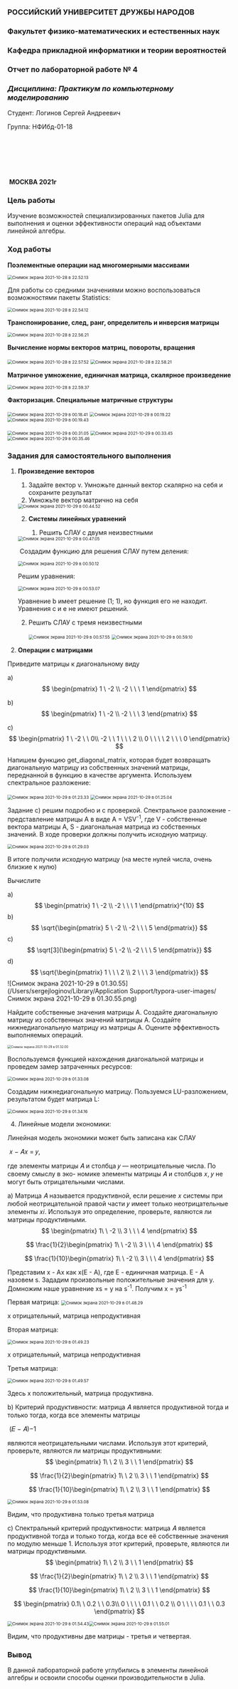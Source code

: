 ### **РОССИЙСКИЙ УНИВЕРСИТЕТ ДРУЖБЫ НАРОДОВ**

### **Факультет физико-математических и естественных наук**

### **Кафедра прикладной информатики и теории вероятностей**











### **Отчет по лабораторной работе № 4**

### *Дисциплина: Практикум по компьютерному моделированию*

















Студент:	Логинов Сергей Андреевич

Группа:	  НФИбд-01-18 

​		



​			





​																		

​	**МОСКВА 2021г**

### Цель работы

Изучение возможностей специализированных пакетов Julia для выполнения и оценки эффективности операций над объектами линейной алгебры.



### Ход работы

**Поэлементные операции над многомерными массивами** 

<img src="/Users/sergejloginov/Library/Application Support/typora-user-images/Снимок экрана 2021-10-28 в 22.52.13.png" alt="Снимок экрана 2021-10-28 в 22.52.13" style="zoom:67%;" />

Для работы со средними значениями можно воспользоваться возможностями пакеты Statistics:

<img src="/Users/sergejloginov/Library/Application Support/typora-user-images/Снимок экрана 2021-10-28 в 22.54.12.png" alt="Снимок экрана 2021-10-28 в 22.54.12" style="zoom:67%;" />

**Транспонирование, след, ранг, определитель и инверсия матрицы**

<img src="/Users/sergejloginov/Library/Application Support/typora-user-images/Снимок экрана 2021-10-28 в 22.56.21.png" alt="Снимок экрана 2021-10-28 в 22.56.21" style="zoom:67%;" />



**Вычисление нормы векторов матриц, повороты, вращения**

<img src="/Users/sergejloginov/Library/Application Support/typora-user-images/Снимок экрана 2021-10-28 в 22.57.52.png" alt="Снимок экрана 2021-10-28 в 22.57.52" style="zoom:67%;" />

<img src="/Users/sergejloginov/Library/Application Support/typora-user-images/Снимок экрана 2021-10-28 в 22.58.21.png" alt="Снимок экрана 2021-10-28 в 22.58.21" style="zoom:67%;" />



**Матричное умножение, единичная матрица, скалярное произведение**

<img src="/Users/sergejloginov/Library/Application Support/typora-user-images/Снимок экрана 2021-10-28 в 22.59.37.png" alt="Снимок экрана 2021-10-28 в 22.59.37" style="zoom:67%;" />



**Факторизация. Специальные матричные структуры**



<img src="/Users/sergejloginov/Library/Application Support/typora-user-images/Снимок экрана 2021-10-29 в 00.18.41.png" alt="Снимок экрана 2021-10-29 в 00.18.41" style="zoom:67%;" /> <img src="/Users/sergejloginov/Library/Application Support/typora-user-images/Снимок экрана 2021-10-29 в 00.19.22.png" alt="Снимок экрана 2021-10-29 в 00.19.22" style="zoom:67%;" /><img src="/Users/sergejloginov/Library/Application Support/typora-user-images/Снимок экрана 2021-10-29 в 00.19.43.png" alt="Снимок экрана 2021-10-29 в 00.19.43" style="zoom:67%;" />

<img src="/Users/sergejloginov/Library/Application Support/typora-user-images/Снимок экрана 2021-10-29 в 00.31.05.png" alt="Снимок экрана 2021-10-29 в 00.31.05" style="zoom:67%;"/>

<img src="/Users/sergejloginov/Library/Application Support/typora-user-images/Снимок экрана 2021-10-29 в 00.33.45.png" alt="Снимок экрана 2021-10-29 в 00.33.45" style="zoom:67%;" />



<img src="/Users/sergejloginov/Library/Application Support/typora-user-images/Снимок экрана 2021-10-29 в 00.35.46.png" alt="Снимок экрана 2021-10-29 в 00.35.46" style="zoom:67%;" />



### Задания для самостоятельного выполнения



1. **Произведение векторов**

   1. Задайте вектор v. Умножьте данный вектор скалярно на себя и сохраните результат
   2. Умножьте вектор матрично на себя

   <img src="/Users/sergejloginov/Library/Application Support/typora-user-images/Снимок экрана 2021-10-29 в 00.44.52.png" alt="Снимок экрана 2021-10-29 в 00.44.52" style="zoom:67%;" />

   

   2. **Системы линейных уравнений**

      1. Решить СЛАУ с двумя неизвестными

         

   <img src="/Users/sergejloginov/Library/Application Support/typora-user-images/Снимок экрана 2021-10-29 в 00.47.05.png" alt="Снимок экрана 2021-10-29 в 00.47.05" style="zoom:67%;" />

   ​	Создадим функцию для решения СЛАУ путем деления:

   <img src="/Users/sergejloginov/Library/Application Support/typora-user-images/Снимок экрана 2021-10-29 в 00.50.12.png" alt="Снимок экрана 2021-10-29 в 00.50.12" style="zoom:67%;" />

   Решим уравнения:

   <img src="/Users/sergejloginov/Library/Mobile Documents/com~apple~CloudDocs/Снимок экрана 2021-10-29 в 00.53.07.png" alt="Снимок экрана 2021-10-29 в 00.53.07" style="zoom:67%;" />

   Уравнение b имеет решение (1; 1), но функция его не находит. Уравнения  c и e не имеют решений.

      2. Решить СЛАУ с тремя неизвестными

         <img src="/Users/sergejloginov/Library/Application Support/typora-user-images/Снимок экрана 2021-10-29 в 00.57.55.png" alt="Снимок экрана 2021-10-29 в 00.57.55" style="zoom:67%;" />  <img src="/Users/sergejloginov/Library/Application Support/typora-user-images/Снимок экрана 2021-10-29 в 00.59.10.png" alt="Снимок экрана 2021-10-29 в 00.59.10" style="zoom:67%;" />

   




3. **Операции с матрицами**

Приведите матрицы к диагональному виду

a) 
$$
\begin{pmatrix}
1 \ -2 \\
-2 \ \ \ 1
\end{pmatrix}
$$


b) 
$$
\begin{pmatrix}
1 \ -2 \\
-2 \ \ \ 3
\end{pmatrix}
$$


c)
$$
\begin{pmatrix}
1 \ -2 \ \ 0\\
-2 \ \  1 \ \ \ 2 \\
0 \ \ \ \ 2 \ \ \ 0
\end{pmatrix}
$$


Напишем функцию get_diagonal_matrix, которая будет возвращать диагональную матрицу из собственных значений матрицы, переднанной в функцию в качестве аргумента. Используем спектральное разложение:

<img src="/Users/sergejloginov/Library/Application Support/typora-user-images/Снимок экрана 2021-10-29 в 01.23.33.png" alt="Снимок экрана 2021-10-29 в 01.23.33" style="zoom:67%;" />



<img src="/Users/sergejloginov/Library/Application Support/typora-user-images/Снимок экрана 2021-10-29 в 01.25.04.png" alt="Снимок экрана 2021-10-29 в 01.25.04" style="zoom:67%;" />

Задание c) решим подробно и с проверкой. Спектральное разложение - представление матрицы А в виде A = VSV<sup>-1</sup>, где V - собственные вектора матрицы А, S - диагональная матрица из собственных значений. В ходе проверки должны получить исходную матрицу.

 <img src="/Users/sergejloginov/Library/Application Support/typora-user-images/Снимок экрана 2021-10-29 в 01.29.03.png" alt="Снимок экрана 2021-10-29 в 01.29.03" style="zoom:67%;" />

В итоге получили исходную матрицу (на месте нулей числа, очень близкие к нулю)

Вычислите

a)
$$
\begin{pmatrix}
1 \ -2 \\
-2 \ \ \ 1
\end{pmatrix}^{10}
$$
b)
$$
\sqrt{\begin{pmatrix}
5 \ -2 \\
-2 \ \ \ 5
\end{pmatrix}}
$$
c)
$$
\sqrt[3]{\begin{pmatrix}
5 \ -2 \\
-2 \ \ \ 5
\end{pmatrix}}
$$
d) 
$$
\sqrt{\begin{pmatrix}
1 \ \ \ 2 \\
2 \ \ \ 3
\end{pmatrix}}
$$
![Снимок экрана 2021-10-29 в 01.30.55](/Users/sergejloginov/Library/Application Support/typora-user-images/Снимок экрана 2021-10-29 в 01.30.55.png)



Найдите собственные значения матрицы А. Создайте диагональную матрицу из собственных значений матрицы А. Создайте нижнедиагональную матрицу из матрицы А. Оцените эффективность выполняемых операций.

<img src="/Users/sergejloginov/Library/Application Support/typora-user-images/Снимок экрана 2021-10-29 в 01.32.00.png" alt="Снимок экрана 2021-10-29 в 01.32.00" style="zoom:50%;" />

Воспользуемся функцией нахождения диагональной матрицы и проведем замер затраченных ресурсов:

<img src="/Users/sergejloginov/Library/Application Support/typora-user-images/Снимок экрана 2021-10-29 в 01.33.08.png" alt="Снимок экрана 2021-10-29 в 01.33.08" style="zoom:67%;" />

Создадим нижнедиагональную матрицу. Пользуемся LU-разложением, результатом будет матрица L:

<img src="/Users/sergejloginov/Library/Application Support/typora-user-images/Снимок экрана 2021-10-29 в 01.34.16.png" alt="Снимок экрана 2021-10-29 в 01.34.16" style="zoom:67%;" />

4. Линейные модели экономики:

Линейная модель экономики может быть записана как СЛАУ

​													𝑥 − 𝐴𝑥 = 𝑦,

где элементы матрицы 𝐴 и столбца 𝑦 — неотрицательные числа. По своему смыслу в эко- номике элементы матрицы 𝐴 и столбцов 𝑥, 𝑦 не могут быть отрицательными числами.

a) Матрица 𝐴 называется продуктивной, если решение 𝑥 системы при любой неотрицательной правой части 𝑦 имеет только неотрицательные элементы 𝑥𝑖. Используя это определение, проверьте, являются ли матрицы продуктивными.
$$
\begin{pmatrix}
1\  \ -2 \\
3 \ \ \ 4
\end{pmatrix}
$$

$$
\frac{1}{2}\begin{pmatrix}
1\  \ -2 \\
3 \ \ \ 4
\end{pmatrix}
$$

$$
\frac{1}{10}\begin{pmatrix}
1\  \ -2 \\
3 \ \ \ 4
\end{pmatrix}
$$

Представим x - Ax как x(E - A), где Е - единичная матрица. Е - А назовем s. Зададим произвольные положительные значения для y. Домножим наше уравнение xs = y на s<sup>-1</sup>. Получим x = ys<sup>-1</sup> 

Первая матрица:
<img src="/Users/sergejloginov/Library/Application Support/typora-user-images/Снимок экрана 2021-10-29 в 01.48.29.png" alt="Снимок экрана 2021-10-29 в 01.48.29" style="zoom:67%;" />

х отрицательный, матрица непродуктивная



Вторая матрица:

<img src="/Users/sergejloginov/Library/Application Support/typora-user-images/Снимок экрана 2021-10-29 в 01.49.23.png" alt="Снимок экрана 2021-10-29 в 01.49.23" style="zoom:67%;" />

х отрицательный, матрица непродуктивная



Третья матрица:

<img src="/Users/sergejloginov/Library/Application Support/typora-user-images/Снимок экрана 2021-10-29 в 01.49.57.png" alt="Снимок экрана 2021-10-29 в 01.49.57" style="zoom:67%;" />

Здесь х положительный, матрица продуктивна.



b) Критерий продуктивности: матрица 𝐴 является продуктивной тогда и только тогда, когда все элементы матрицы

​					(𝐸 − 𝐴)−1

являются неотрицательными числами. Используя этот критерий, проверьте, являются ли матрицы продуктивными:
$$
\begin{pmatrix}
1\  \ 2 \\
3 \ \  1
\end{pmatrix}
$$

$$
\frac{1}{2}\begin{pmatrix}
1\  \ 2 \\
3 \ \  1
\end{pmatrix}
$$

$$
\frac{1}{10}\begin{pmatrix}
1\  \ 2 \\
3 \ \  1
\end{pmatrix}
$$

<img src="/Users/sergejloginov/Library/Application Support/typora-user-images/Снимок экрана 2021-10-29 в 01.53.08.png" alt="Снимок экрана 2021-10-29 в 01.53.08" style="zoom:67%;" />



Видим, что продуктивна только третья матрица



c) Спектральный критерий продуктивности: матрица 𝐴 является продуктивной тогда и только тогда, когда все её собственные значения по модулю меньше 1. Используя этот критерий, проверьте, являются ли матрицы продуктивными.
$$
\begin{pmatrix}
1\  \ 2 \\
3 \ \  1
\end{pmatrix}
$$

$$
\frac{1}{2}\begin{pmatrix}
1\  \ 2 \\
3 \ \  1
\end{pmatrix}
$$

$$
\frac{1}{10}\begin{pmatrix}
1\  \ 2 \\
3 \ \  1
\end{pmatrix}
$$

$$
\begin{pmatrix}
0.1\  \ 0.2 \ \ 0.3\\
0 \ \ \   \  0.1 \ \ 0.2 \\
0 \ \ \ \  0.1 \ \ 0.3
\end{pmatrix}
$$





<img src="/Users/sergejloginov/Library/Application Support/typora-user-images/Снимок экрана 2021-10-29 в 01.54.43.png" alt="Снимок экрана 2021-10-29 в 01.54.43" style="zoom:67%;" /><img src="/Users/sergejloginov/Library/Application Support/typora-user-images/Снимок экрана 2021-10-29 в 01.55.01.png" alt="Снимок экрана 2021-10-29 в 01.55.01" style="zoom:67%;" />

Видим, что продуктивны две матрицы - третья и четвертая.





### Вывод

В данной лабораторной работе углубились в элементы линейной алгебры и освоили способы оценки производительности в Julia.